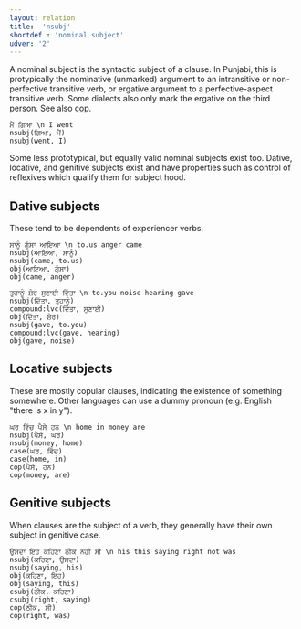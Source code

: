 ```yaml
---
layout: relation
title:  'nsubj'
shortdef : 'nominal subject'
udver: '2'
---
```


A nominal subject is the syntactic subject of a clause. In Punjabi, this is protypically the nominative (unmarked) argument to an intransitive or non-perfective transitive verb, or ergative argument to a perfective-aspect transitive verb. Some dialects also only mark the ergative on the third person. See also [cop]().

~~~ sdparse
ਮੈਂ ਗਿਆ \n I went
nsubj(ਗਿਆ, ਮੈਂ)
nsubj(went, I)
~~~

Some less prototypical, but equally valid nominal subjects exist too. Dative, locative, and genitive subjects exist and have properties such as control of reflexives which qualify them for subject hood.

## Dative subjects

These tend to be dependents of experiencer verbs.

~~~ sdparse
ਸਾਨੂੰ ਗੁੱਸਾ ਆਇਆ \n to.us anger came
nsubj(ਆਇਆ, ਸਾਨੂੰ)
nsubj(came, to.us)
obj(ਆਇਆ, ਗੁੱਸਾ)
obj(came, anger)
~~~

~~~ sdparse
ਤੁਹਾਨੂੰ ਸ਼ੋਰ ਸੁਣਾਈ ਦਿੱਤਾ \n to.you noise hearing gave
nsubj(ਦਿੱਤਾ, ਤੁਹਾਨੂੰ)
compound:lvc(ਦਿੱਤਾ, ਸੁਣਾਈ)
obj(ਦਿੱਤਾ, ਸ਼ੋਰ)
nsubj(gave, to.you)
compound:lvc(gave, hearing)
obj(gave, noise)
~~~

## Locative subjects

These are mostly copular clauses, indicating the existence of something somewhere. Other languages can use a dummy pronoun (e.g. English "there is x in y").

~~~ sdparse
ਘਰ ਵਿੱਚ ਪੈਸੇ ਹਨ \n home in money are
nsubj(ਪੈਸੇ, ਘਰ)
nsubj(money, home)
case(ਘਰ, ਵਿੱਚ)
case(home, in)
cop(ਪੈਸੇ, ਹਨ)
cop(money, are)
~~~

## Genitive subjects

When clauses are the subject of a verb, they generally have their own subject in genitive case.

~~~ sdparse
ਉਸਦਾ ਇਹ ਕਹਿਣਾ ਠੀਕ ਨਹੀਂ ਸੀ \n his this saying right not was
nsubj(ਕਹਿਣਾ, ਉਸਦਾ)
nsubj(saying, his)
obj(ਕਹਿਣਾ, ਇਹ)
obj(saying, this)
csubj(ਠੀਕ, ਕਹਿਣਾ)
csubj(right, saying)
cop(ਠੀਕ, ਸੀ)
cop(right, was)
~~~
<!-- Interlanguage links updated Po lis 14 15:35:33 CET 2022 -->
